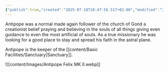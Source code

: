 ```yaml
---
{"publish":true,"created":"2025-07-18T18:47:56.517+02:00","modified":"2025-07-18T17:54:43.084+02:00","cssclasses":""}
---
```


Antipope was a normal made again follower of the church of Gond a creationist belief praying and believing in the souls of all things giving even guidance to even the most artificial of souls. As a true missionary he was looking for a good place to stay and spread his faith in the astral plane. 

Antipope is the keeper of the [[content/Basic Facilities/Sanctuary\|Sanctuary]].

![[content/Images/Antipope Felix MK II.webp]]